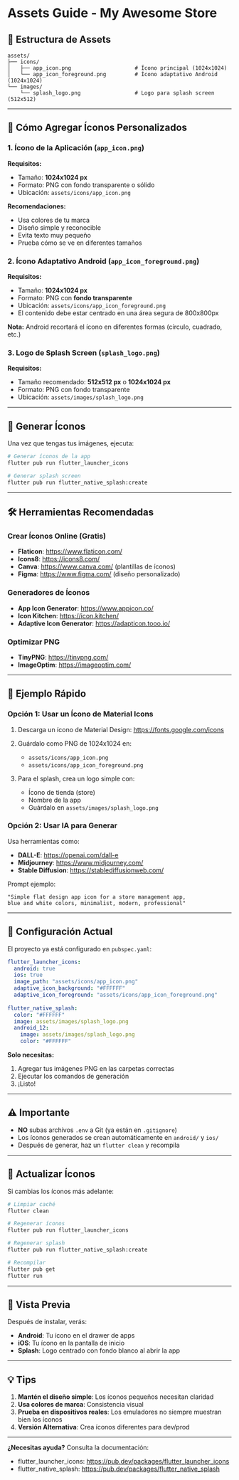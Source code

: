 # Assets Guide - My Awesome Store

## 📁 Estructura de Assets

```
assets/
├── icons/
│   ├── app_icon.png                    # Ícono principal (1024x1024)
│   └── app_icon_foreground.png         # Ícono adaptativo Android (1024x1024)
└── images/
    └── splash_logo.png                 # Logo para splash screen (512x512)
```

---

## 🎨 Cómo Agregar Íconos Personalizados

### 1. Ícono de la Aplicación (`app_icon.png`)

**Requisitos:**
- Tamaño: **1024x1024 px**
- Formato: PNG con fondo transparente o sólido
- Ubicación: `assets/icons/app_icon.png`

**Recomendaciones:**
- Usa colores de tu marca
- Diseño simple y reconocible
- Evita texto muy pequeño
- Prueba cómo se ve en diferentes tamaños

### 2. Ícono Adaptativo Android (`app_icon_foreground.png`)

**Requisitos:**
- Tamaño: **1024x1024 px**
- Formato: PNG con **fondo transparente**
- Ubicación: `assets/icons/app_icon_foreground.png`
- El contenido debe estar centrado en una área segura de 800x800px

**Nota:** Android recortará el ícono en diferentes formas (círculo, cuadrado, etc.)

### 3. Logo de Splash Screen (`splash_logo.png`)

**Requisitos:**
- Tamaño recomendado: **512x512 px** o **1024x1024 px**
- Formato: PNG con fondo transparente
- Ubicación: `assets/images/splash_logo.png`

---

## 🚀 Generar Íconos

Una vez que tengas tus imágenes, ejecuta:

```bash
# Generar íconos de la app
flutter pub run flutter_launcher_icons

# Generar splash screen
flutter pub run flutter_native_splash:create
```

---

## 🛠️ Herramientas Recomendadas

### Crear Íconos Online (Gratis)
- **Flaticon**: https://www.flaticon.com/
- **Icons8**: https://icons8.com/
- **Canva**: https://www.canva.com/ (plantillas de íconos)
- **Figma**: https://www.figma.com/ (diseño personalizado)

### Generadores de Íconos
- **App Icon Generator**: https://www.appicon.co/
- **Icon Kitchen**: https://icon.kitchen/
- **Adaptive Icon Generator**: https://adapticon.tooo.io/

### Optimizar PNG
- **TinyPNG**: https://tinypng.com/
- **ImageOptim**: https://imageoptim.com/

---

## 📝 Ejemplo Rápido

### Opción 1: Usar un Ícono de Material Icons

1. Descarga un ícono de Material Design:
   https://fonts.google.com/icons

2. Guárdalo como PNG de 1024x1024 en:
   - `assets/icons/app_icon.png`
   - `assets/icons/app_icon_foreground.png`

3. Para el splash, crea un logo simple con:
   - Ícono de tienda (store)
   - Nombre de la app
   - Guárdalo en `assets/images/splash_logo.png`

### Opción 2: Usar IA para Generar

Usa herramientas como:
- **DALL-E**: https://openai.com/dall-e
- **Midjourney**: https://www.midjourney.com/
- **Stable Diffusion**: https://stablediffusionweb.com/

Prompt ejemplo:
```
"Simple flat design app icon for a store management app, 
blue and white colors, minimalist, modern, professional"
```

---

## 🎯 Configuración Actual

El proyecto ya está configurado en `pubspec.yaml`:

```yaml
flutter_launcher_icons:
  android: true
  ios: true
  image_path: "assets/icons/app_icon.png"
  adaptive_icon_background: "#FFFFFF"
  adaptive_icon_foreground: "assets/icons/app_icon_foreground.png"
  
flutter_native_splash:
  color: "#FFFFFF"
  image: assets/images/splash_logo.png
  android_12:
    image: assets/images/splash_logo.png
    color: "#FFFFFF"
```

**Solo necesitas:**
1. Agregar tus imágenes PNG en las carpetas correctas
2. Ejecutar los comandos de generación
3. ¡Listo!

---

## ⚠️ Importante

- **NO** subas archivos `.env` a Git (ya están en `.gitignore`)
- Los íconos generados se crean automáticamente en `android/` y `ios/`
- Después de generar, haz un `flutter clean` y recompila

---

## 🔄 Actualizar Íconos

Si cambias los íconos más adelante:

```bash
# Limpiar caché
flutter clean

# Regenerar íconos
flutter pub run flutter_launcher_icons

# Regenerar splash
flutter pub run flutter_native_splash:create

# Recompilar
flutter pub get
flutter run
```

---

## 📱 Vista Previa

Después de instalar, verás:

- **Android**: Tu ícono en el drawer de apps
- **iOS**: Tu ícono en la pantalla de inicio
- **Splash**: Logo centrado con fondo blanco al abrir la app

---

## 💡 Tips

1. **Mantén el diseño simple**: Los íconos pequeños necesitan claridad
2. **Usa colores de marca**: Consistencia visual
3. **Prueba en dispositivos reales**: Los emuladores no siempre muestran bien los íconos
4. **Versión Alternativa**: Crea íconos diferentes para dev/prod

---

**¿Necesitas ayuda?** Consulta la documentación:
- flutter_launcher_icons: https://pub.dev/packages/flutter_launcher_icons
- flutter_native_splash: https://pub.dev/packages/flutter_native_splash
